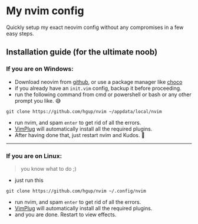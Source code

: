 # My nvim config

Quickly setup my exact neovim config without any compromises in a few easy steps.

## Installation guide (for the ultimate noob)

### If you are on Windows:
- Download neovim from [github](https://github.com/neovim/neovim/releases/tag/v0.5.0), or use a package manager like [choco](https://chocolatey.org/)
- if you already have an `init.vim` config, backup it before proceeding.
- run the following command from cmd or powershell or bash or any other prompt you like. :sweat_smile:
```git
git clone https://github.com/hgup/nvim ~/appdata/local/nvim
```
- run nvim, and spam `enter` to get rid of all the errors.
- [VimPlug](https://github.com/junegunn/vim-plug) will automatically install all the required plugins.
- After having done that, just restart nvim and Kudos. :tada:

---
### If you are on Linux:
> you know what to do ;)
- just run this
```git
git clone https://github.com/hgup/nvim ~/.config/nvim
```
- run nvim, and spam `enter` to get rid of all the errors.
- [VimPlug](https://github.com/junegunn/vim-plug) will automatically install all the required plugins.
- and you are done. Restart to view effects.
